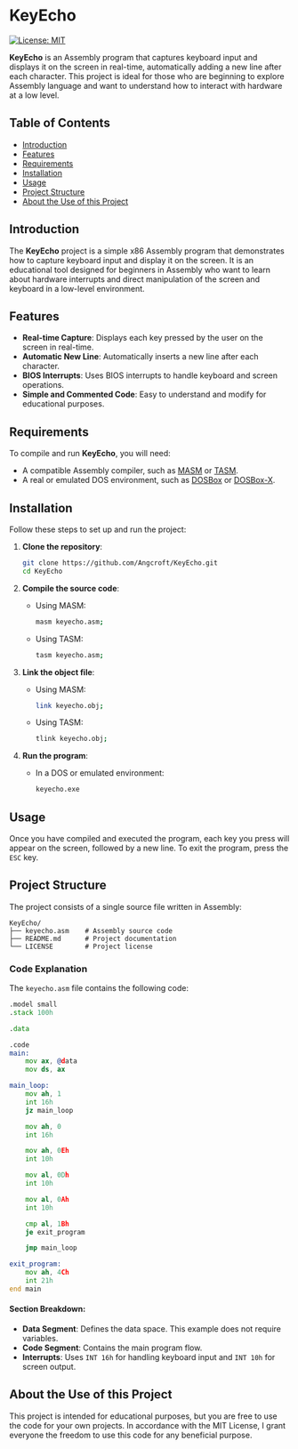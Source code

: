 # KeyEcho

[![License: MIT](https://img.shields.io/badge/License-MIT-yellow.svg)](https://opensource.org/licenses/MIT)

**KeyEcho** is an Assembly program that captures keyboard input and displays it on the screen in real-time, automatically adding a new line after each character. This project is ideal for those who are beginning to explore Assembly language and want to understand how to interact with hardware at a low level.

## Table of Contents

- [Introduction](#introduction)
- [Features](#features)
- [Requirements](#requirements)
- [Installation](#installation)
- [Usage](#usage)
- [Project Structure](#project-structure)
- [About the Use of this Project](#about-the-use-of-this-project)

## Introduction

The **KeyEcho** project is a simple x86 Assembly program that demonstrates how to capture keyboard input and display it on the screen. It is an educational tool designed for beginners in Assembly who want to learn about hardware interrupts and direct manipulation of the screen and keyboard in a low-level environment.

## Features

- **Real-time Capture**: Displays each key pressed by the user on the screen in real-time.
- **Automatic New Line**: Automatically inserts a new line after each character.
- **BIOS Interrupts**: Uses BIOS interrupts to handle keyboard and screen operations.
- **Simple and Commented Code**: Easy to understand and modify for educational purposes.

## Requirements

To compile and run **KeyEcho**, you will need:

- A compatible Assembly compiler, such as [MASM](https://en.wikipedia.org/wiki/Microsoft_Macro_Assembler) or [TASM](https://en.wikipedia.org/wiki/Turbo_Assembler).
- A real or emulated DOS environment, such as [DOSBox](https://www.dosbox.com/) or [DOSBox-X](https://dosbox-x.com/).

## Installation

Follow these steps to set up and run the project:

1. **Clone the repository**:
   ```bash
   git clone https://github.com/Angcroft/KeyEcho.git
   cd KeyEcho
   ```

2. **Compile the source code**:
   - Using MASM:
     ```bash
     masm keyecho.asm;
     ```
   - Using TASM:
     ```bash
     tasm keyecho.asm;
     ```

3. **Link the object file**:
   - Using MASM:
     ```bash
     link keyecho.obj;
     ```
   - Using TASM:
     ```bash
     tlink keyecho.obj;
     ```

4. **Run the program**:
   - In a DOS or emulated environment:
     ```bash
     keyecho.exe
     ```

## Usage

Once you have compiled and executed the program, each key you press will appear on the screen, followed by a new line. To exit the program, press the `ESC` key.

## Project Structure

The project consists of a single source file written in Assembly:

```
KeyEcho/
├── keyecho.asm    # Assembly source code
├── README.md      # Project documentation
└── LICENSE        # Project license
```

### Code Explanation

The `keyecho.asm` file contains the following code:

```asm
.model small
.stack 100h

.data

.code
main:
    mov ax, @data
    mov ds, ax

main_loop:
    mov ah, 1
    int 16h
    jz main_loop

    mov ah, 0
    int 16h

    mov ah, 0Eh
    int 10h

    mov al, 0Dh
    int 10h

    mov al, 0Ah
    int 10h

    cmp al, 1Bh
    je exit_program

    jmp main_loop

exit_program:
    mov ah, 4Ch
    int 21h
end main
```

#### Section Breakdown:

- **Data Segment**: Defines the data space. This example does not require variables.
- **Code Segment**: Contains the main program flow.
- **Interrupts**: Uses `INT 16h` for handling keyboard input and `INT 10h` for screen output.

## About the Use of this Project
This project is intended for educational purposes, but you are free to use the code for your own projects. In accordance with the MIT License, I grant everyone the freedom to use this code for any beneficial purpose.